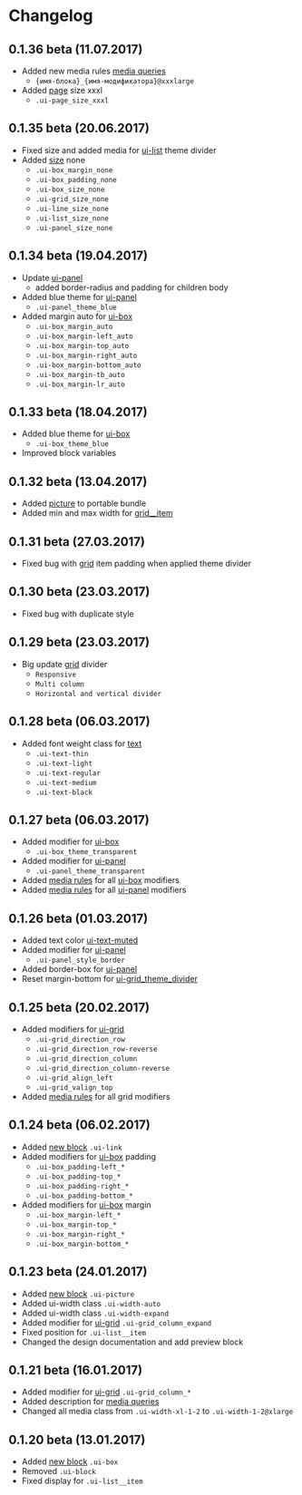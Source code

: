 <!--
changelog|3
-->

# Changelog

## 0.1.36 beta (11.07.2017)

- Added new media rules [media queries](docs/base/media.html)
    - `{имя-блока}_{имя-модификатора}@xxxlarge`
- Added [page](docs/helpers/page.html) size xxxl
    - `.ui-page_size_xxxl`


## 0.1.35 beta (20.06.2017)

- Fixed size and added media for [ui-list](docs/blocks/list.html) theme divider
- Added [size](docs/base/sizes.html) none
    - `.ui-box_margin_none`
    - `.ui-box_padding_none`
    - `.ui-box_size_none`
    - `.ui-grid_size_none`
    - `.ui-line_size_none`
    - `.ui-list_size_none`
    - `.ui-panel_size_none`


## 0.1.34 beta (19.04.2017)

- Update [ui-panel](docs/blocks/panel.html)
    - added border-radius and padding for children body
- Added blue theme for [ui-panel](docs/blocks/panel.html)
    - `.ui-panel_theme_blue`
- Added margin auto for [ui-box](docs/blocks/box.html)
    - `.ui-box_margin_auto`
    - `.ui-box_margin-left_auto`
    - `.ui-box_margin-top_auto`
    - `.ui-box_margin-right_auto`
    - `.ui-box_margin-bottom_auto`
    - `.ui-box_margin-tb_auto`
    - `.ui-box_margin-lr_auto`

## 0.1.33 beta (18.04.2017)

- Added blue theme for [ui-box](docs/blocks/box.html)
    - `.ui-box_theme_blue`
- Improved block variables


## 0.1.32 beta (13.04.2017)

- Added [picture](docs/blocks/picture.html) to portable bundle
- Added min and max width for [grid__item](docs/blocks/grid.html)


## 0.1.31 beta (27.03.2017)

- Fixed bug with [grid](docs/blocks/grid.html) item padding when applied theme divider


## 0.1.30 beta (23.03.2017)

- Fixed bug with duplicate style


## 0.1.29 beta (23.03.2017)

- Big update [grid](docs/blocks/grid.html) divider
    - `Responsive`
    - `Multi column`
    - `Horizontal and vertical divider`


## 0.1.28 beta (06.03.2017)

- Added font weight class for [text](docs/helpers/text.html)
    - `.ui-text-thin`
    - `.ui-text-light`
    - `.ui-text-regular`
    - `.ui-text-medium`
    - `.ui-text-black`


## 0.1.27 beta (06.03.2017)

- Added modifier for [ui-box](docs/blocks/box.html)
    - `.ui-box_theme_transparent`
- Added modifier for [ui-panel](docs/blocks/panel.html)
    - `.ui-panel_theme_transparent`
- Added [media rules](docs/base/media.html) for all [ui-box](docs/blocks/box.html) modifiers
- Added [media rules](docs/base/media.html) for all [ui-panel](docs/blocks/panel.html) modifiers


## 0.1.26 beta (01.03.2017)

- Added text color [ui-text-muted](docs/helpers/text.html)
- Added modifier for [ui-panel](docs/blocks/panel.html)
    - `.ui-panel_style_border`
- Added border-box for [ui-panel](docs/blocks/panel.html)
- Reset margin-bottom for [ui-grid_theme_divider](docs/blocks/grid.html)


## 0.1.25 beta (20.02.2017)

- Added modifiers for [ui-grid](docs/blocks/grid.html)
    - `.ui-grid_direction_row`
    - `.ui-grid_direction_row-reverse`
    - `.ui-grid_direction_column`
    - `.ui-grid_direction_column-reverse`
    - `.ui-grid_align_left`
    - `.ui-grid_valign_top`
- Added [media rules](docs/base/media.html) for all grid modifiers


## 0.1.24 beta (06.02.2017)

- Added [new block](docs/blocks/link.html) `.ui-link`
- Added modifiers for [ui-box](docs/blocks/box.html) padding
    - `.ui-box_padding-left_*`
    - `.ui-box_padding-top_*`
    - `.ui-box_padding-right_*`
    - `.ui-box_padding-bottom_*`
- Added modifiers for [ui-box](docs/blocks/box.html) margin
    - `.ui-box_margin-left_*`
    - `.ui-box_margin-top_*`
    - `.ui-box_margin-right_*`
    - `.ui-box_margin-bottom_*`


## 0.1.23 beta (24.01.2017)

- Added [new block](docs/blocks/picture.html) `.ui-picture`
- Added ui-width class `.ui-width-auto`
- Added ui-width class `.ui-width-expand`
- Added modifier for [ui-grid](docs/blocks/grid.html) `.ui-grid_column_expand`
- Fixed position for `.ui-list__item`
- Changed the design documentation and add preview block


## 0.1.21 beta (16.01.2017)

- Added modifier for [ui-grid](docs/blocks/grid.html) `.ui-grid_column_*`
- Added description for [media queries](docs/base/media.html)
- Changed all media class from `.ui-width-xl-1-2` to `.ui-width-1-2@xlarge`


## 0.1.20 beta (13.01.2017)

- Added [new block](docs/blocks/box.html) `.ui-box`
- Removed `.ui-block`
- Fixed display for `.ui-list__item`
